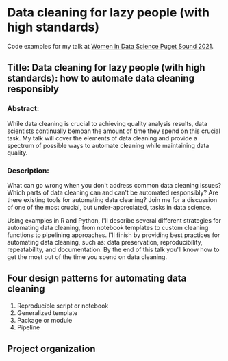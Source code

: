 # Data cleaning for lazy people (with high standards)

Code examples for my talk at [Women in Data Science Puget Sound 2021](https://www.widspugetsound.org/bios-abstracts-2021).

## Title: Data cleaning for lazy people (with high standards): how to automate data cleaning responsibly

### Abstract: 

While data cleaning is crucial to achieving quality analysis results, data scientists continually bemoan the amount of time they spend on this crucial task. My talk will cover the elements of data cleaning and provide a spectrum of possible ways to automate cleaning while maintaining data quality.

### Description: 

What can go wrong when you don't address common data cleaning issues? Which parts of data cleaning can and can't be automated responsibly? Are there existing tools for automating data cleaning? Join me for a discussion of one of the most crucial, but under-appreciated, tasks in data science. 

Using examples in R and Python, I'll describe several different strategies for automating data cleaning, from notebook templates to custom cleaning functions to pipelining approaches. I'll finish by providing best practices for automating data cleaning, such as: data preservation, reproducibility, repeatability,  and documentation. By the end of this talk you'll know how to get the most out of the time you spend on data cleaning.

## Four design patterns for automating data cleaning

1. Reproducible script or notebook
1. Generalized template
1. Package or module
1. Pipeline

## Project organization
